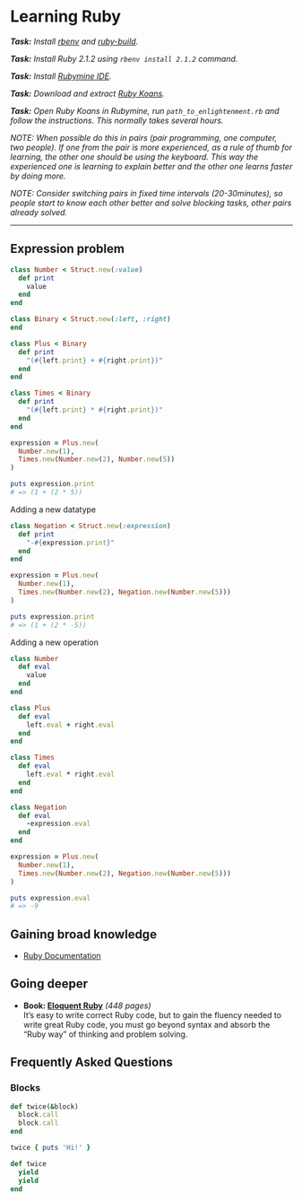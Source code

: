Learning Ruby
=============

_**Task:** Install [rbenv](https://github.com/sstephenson/rbenv) and [ruby-build](https://github.com/sstephenson/ruby-build)._

_**Task:** Install Ruby 2.1.2 using `rbenv install 2.1.2` command._

_**Task:** Install [Rubymine IDE](http://www.jetbrains.com/ruby/)._
 
_**Task:** Download and extract [Ruby Koans](http://rubykoans.com/)._
 
_**Task:** Open Ruby Koans in Rubymine, run `path_to_enlightenment.rb` and follow the instructions. This normally takes several hours._

*NOTE: When possible do this in pairs (pair programming, one computer, two people). If one from the pair is more experienced, as a rule of thumb for learning, the other one should be using the keyboard. This way the experienced one is learning to explain better and the other one learns faster by doing more.* 

*NOTE: Consider switching pairs in fixed time intervals (20-30minutes), so people start to know each other better and solve blocking tasks, other pairs already solved.* 

---

Expression problem
------------------

```ruby
class Number < Struct.new(:value)
  def print
    value
  end
end

class Binary < Struct.new(:left, :right)
end

class Plus < Binary
  def print
    "(#{left.print} + #{right.print})"
  end
end

class Times < Binary
  def print
    "(#{left.print} * #{right.print})"
  end
end
```

```ruby
expression = Plus.new(
  Number.new(1),
  Times.new(Number.new(2), Number.new(5))
)

puts expression.print
# => (1 + (2 * 5))
```

Adding a new datatype

```ruby
class Negation < Struct.new(:expression)
  def print
    "-#{expression.print}"
  end
end
```

```ruby
expression = Plus.new(
  Number.new(1),
  Times.new(Number.new(2), Negation.new(Number.new(5)))
)

puts expression.print
# => (1 + (2 * -5))
```

Adding a new operation

```ruby
class Number
  def eval
    value
  end
end

class Plus
  def eval
    left.eval + right.eval
  end
end

class Times
  def eval
    left.eval * right.eval
  end
end

class Negation
  def eval
    -expression.eval
  end
end
```

```ruby
expression = Plus.new(
  Number.new(1),
  Times.new(Number.new(2), Negation.new(Number.new(5)))
)

puts expression.eval
# => -9
```


Gaining broad knowledge
-----------------------

* [Ruby Documentation](http://www.ruby-doc.org/)



Going deeper
------------
* **Book: [Eloquent Ruby](http://www.amazon.com/Eloquent-Ruby-Addison-Wesley-Professional/dp/0321584104)** _(448 pages)_  
It’s easy to write correct Ruby code, but to gain the fluency needed to write great Ruby code, you must go beyond syntax and absorb the “Ruby way” of thinking and problem solving.



Frequently Asked Questions
--------------------------

### Blocks
  
  
```ruby
def twice(&block)
  block.call
  block.call
end

twice { puts 'Hi!' }
```

```ruby
def twice
  yield
  yield
end
```
